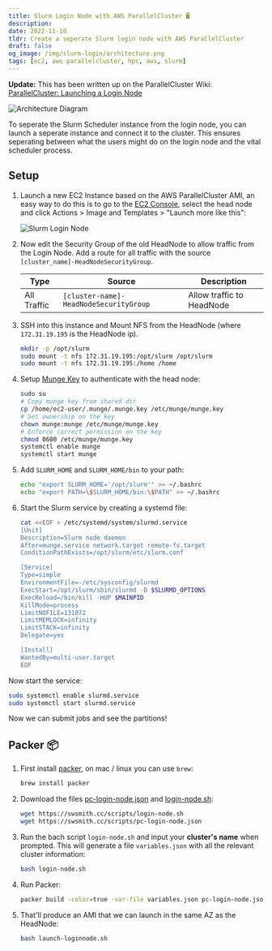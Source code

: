 ```yaml
---
title: Slurm Login Node with AWS ParallelCluster 🖥
description:
date: 2022-11-10
tldr: Create a seperate Slurm login node with AWS ParallelCluster
draft: false
og_image: /img/slurm-login/architecture.png
tags: [ec2, aws parallelcluster, hpc, aws, slurm]
---
```


**Update:** This has been written up on the ParallelCluster Wiki: [ParallelCluster: Launching a Login Node](https://github.com/aws/aws-parallelcluster/wiki/ParallelCluster:-Launching-a-Login-Node)

![Architecture Diagram](/img/slurm-login/architecture.png)

To seperate the Slurm Scheduler instance from the login node, you can launch a seperate instance and connect it to the cluster. This ensures seperating between what the users might do on the login node and the vital scheduler process.

## Setup

1. Launch a new EC2 Instance based on the AWS ParallelCluster AMI, an easy way to do this is to go to the [EC2 Console](https://console.aws.amazon.com/ec2/v2/home), select the head node and click Actions > Image and Templates > "Launch more like this":

    ![Slurm Login Node](/img/slurm-login/ec2-clone.png)

2. Now edit the Security Group of the old HeadNode to allow traffic from the Login Node. Add a route for all traffic with the source `[cluster_name]-HeadNodeSecurityGroup`.

    | Type        | Source                               | Description               |
    |-------------|--------------------------------------|---------------------------|
    | All Traffic | `[cluster-name]-HeadNodeSecurityGroup` | Allow traffic to HeadNode |

3. SSH into this instance and Mount NFS from the HeadNode (where `172.31.19.195` is the HeadNode ip).

    ```bash
    mkdir -p /opt/slurm
    sudo mount -t nfs 172.31.19.195:/opt/slurm /opt/slurm
    sudo mount -t nfs 172.31.19.195:/home /home
    ```

4. Setup [Munge Key](https://slurm.schedmd.com/quickstart_admin.html#communication) to authenticate with the head node:

    ```bash
    sudo su
    # Copy munge key from shared dir
    cp /home/ec2-user/.munge/.munge.key /etc/munge/munge.key
    # Set ownership on the key
    chown munge:munge /etc/munge/munge.key
    # Enforce correct permission on the key
    chmod 0600 /etc/munge/munge.key
    systemctl enable munge
    systemctl start munge
    ```

5. Add `SLURM_HOME` and `SLURM_HOME/bin` to your path:

    ```bash
    echo "export SLURM_HOME='/opt/slurm'" >> ~/.bashrc
    echo "export PATH=\$SLURM_HOME/bin:\$PATH" >> ~/.bashrc
    ```

6. Start the Slurm service by creating a systemd file:

    ```bash
    cat <<EOF > /etc/systemd/system/slurmd.service
    [Unit]
    Description=Slurm node daemon
    After=munge.service network.target remote-fs.target
    ConditionPathExists=/opt/slurm/etc/slurm.conf

    [Service]
    Type=simple
    EnvironmentFile=-/etc/sysconfig/slurmd
    ExecStart=/opt/slurm/sbin/slurmd -D $SLURMD_OPTIONS
    ExecReload=/bin/kill -HUP $MAINPID
    KillMode=process
    LimitNOFILE=131072
    LimitMEMLOCK=infinity
    LimitSTACK=infinity
    Delegate=yes

    [Install]
    WantedBy=multi-user.target
    EOF
    ```

Now start the service:

```bash
sudo systemctl enable slurmd.service
sudo systemctl start slurmd.service
```

Now we can submit jobs and see the partitions!

## Packer 📦

1. First install [packer](https://developer.hashicorp.com/packer/tutorials/docker-get-started/get-started-install-cli), on mac / linux you can use `brew`:

    ```bash
    brew install packer
    ```

2. Download the files [pc-login-node.json](https://swsmith.cc/scripts/pc-login-node.json) and [login-node.sh](https://swsmith.cc/scripts/login-node.sh):

    ```bash
    wget https://swsmith.cc/scripts/login-node.sh
    wget https://swsmith.cc/scripts/pc-login-node.json
    ```

3. Run the bach script `login-node.sh` and input your **cluster's name** when prompted. This will generate a file `variables.json` with all the relevant cluster information:

    ```bash
    bash login-node.sh 
    ```

4. Run Packer:

    ```bash
    packer build -color=true -var-file variables.json pc-login-node.json
    ```

5. That'll produce an AMI that we can launch in the same AZ as the HeadNode:

    ```bash
    bash launch-loginnode.sh 
    ```
